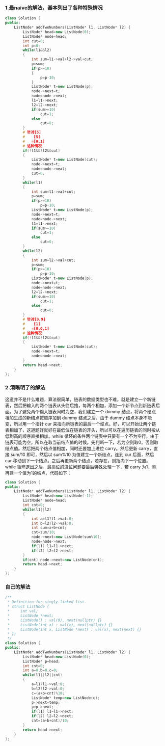 ### 1.最naive的解法，基本列出了各种特殊情况

```c++
class Solution {
public:
    ListNode* addTwoNumbers(ListNode* l1, ListNode* l2) {
        ListNode* head=new ListNode(0);
        ListNode* node=head;
        int cut=0;
        int p=0;
        while(l1&&l2)
        {
            int sum=l1->val+l2->val+cut;
            p=sum;
            if(p>=10)
            {
                p=p-10;
            }
            ListNode* t=new ListNode(p);
            node->next=t;
            node=node->next;
            l1=l1->next;
            l2=l2->next;
            if(sum>=10) 
                cut=1;
            else 
                cut=0;
        }
        # 针对[5]
        #    [5]
        #   =[0,1]
        # 这种情况
        if(!l1&&!l2&&cut)
        {
            ListNode* t=new ListNode(cut);
            node->next=t;
            node=node->next;
            cut=0;
        }
        while(l1)
        {
            int sum=l1->val+cut;
            p=sum;
            if(p>=10)
                p=p-10;
            ListNode* t=new ListNode(p);
            node->next=t;
            node=node->next;
            l1=l1->next;
            if(sum>=10)
                cut=1;
            else
                cut=0;
        }
        while(l2)
        {
            int sum=l2->val+cut;
            p=sum;
            if(p>=10)
                p=p-10;
            ListNode* t=new ListNode(p);
            node->next=t;
            node=node->next;
            l2=l2->next;
            if(sum>=10)
                cut=1;
            else
                cut=0;
        }
        # 针对[9,9]
        #    [1]
        #   =[0,0,1]
        # 这种情况
        if(!l1&&!l2&&cut)
        {
            ListNode* t=new ListNode(cut);
            node->next=t;
            node=node->next;
        }
        return head->next;
    }
};
```

### 2.清晰明了的解法

这道并不是什么难题，算法很简单，链表的数据类型也不难，就是建立一个新链表，然后把输入的两个链表从头往后撸，每两个相加，添加一个新节点到新链表后面。为了避免两个输入链表同时为空，我们建立一个 dummy 结点，将两个结点相加生成的新结点按顺序加到 dummy 结点之后，由于 dummy 结点本身不能变，所以用一个指针 cur 来指向新链表的最后一个结点。好，可以开始让两个链表相加了，这道题好就好在最低位在链表的开头，所以可以在遍历链表的同时按从低到高的顺序直接相加。while 循环的条件两个链表中只要有一个不为空行，由于链表可能为空，所以在取当前结点值的时候，先判断一下，若为空则取0，否则取结点值。然后把两个结点值相加，同时还要加上进位 carry。然后更新 carry，直接 sum/10 即可，然后以 sum%10 为值建立一个新结点，连到 cur 后面，然后 cur 移动到下一个结点。之后再更新两个结点，若存在，则指向下一个位置。while 循环退出之后，最高位的进位问题要最后特殊处理一下，若 carry 为1，则再建一个值为1的结点，代码如下：

```c++
class Solution {
public:
    ListNode* addTwoNumbers(ListNode* l1, ListNode* l2) {
        ListNode* head=new ListNode(-1);
        ListNode* node=head;
        int cnt=0;
        while(l1||l2)
        {
            int a=l1?l1->val:0;
            int b=l2?l2->val:0;
            int sum=a+b+cnt;
            cnt=sum/10;
            node->next=new ListNode(sum%10);
            node=node->next;
            if(l1) l1=l1->next;
            if(l2) l2=l2->next;
        }
        if(cnt) node->next=new ListNode(cnt);
        return head->next;
    }
};
```

### 自己的解法

```c++
/**
 * Definition for singly-linked list.
 * struct ListNode {
 *     int val;
 *     ListNode *next;
 *     ListNode() : val(0), next(nullptr) {}
 *     ListNode(int x) : val(x), next(nullptr) {}
 *     ListNode(int x, ListNode *next) : val(x), next(next) {}
 * };
 */
class Solution {
public:
    ListNode* addTwoNumbers(ListNode* l1, ListNode* l2) {
        ListNode* head=new ListNode(0);
        ListNode* p=head;
        int cnt=0;
        int a=0,b=0,c=0;
        while(l1||l2||cnt)
        {
            a=l1?l1->val:0;
            b=l2?l2->val:0;
            c=(a+b+cnt)%10;
            ListNode* temp=new ListNode(c);
            p->next=temp;
            p=p->next;
            if(l1) l1=l1->next;
            if(l2) l2=l2->next;
            cnt=(a+b+cnt)/10;
        }
        return head->next;
    }
};
```


